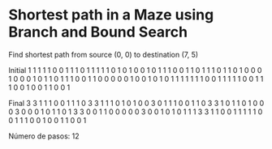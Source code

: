 # Shortest path in a Maze using Branch and Bound Search

Find shortest path from source (0, 0) to destination (7, 5)

Initial
1 1 1 1 1 0 0 1 1 1 
0 1 1 1 1 1 0 1 0 1 
0 0 1 0 1 1 1 0 0 1 
1 0 1 1 1 0 1 1 0 1 
0 0 0 1 0 0 0 1 0 1 
1 0 1 1 1 0 0 1 1 0 
0 0 0 0 1 0 0 1 0 1 
0 1 1 1 1 1 1 1 0 0 
1 1 1 1 1 0 0 1 1 1 
0 0 1 0 0 1 1 0 0 1 

Final
3 3 1 1 1 0 0 1 1 1 
0 3 3 1 1 1 0 1 0 1 
0 0 3 0 1 1 1 0 0 1 
1 0 3 3 1 0 1 1 0 1 
0 0 0 3 0 0 0 1 0 1 
1 0 1 3 3 0 0 1 1 0 
0 0 0 0 3 0 0 1 0 1 
0 1 1 1 3 3 1 1 0 0 
1 1 1 1 1 0 0 1 1 1 
0 0 1 0 0 1 1 0 0 1 

Número de pasos: 12
